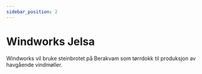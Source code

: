```yaml
---
sidebar_position: 2
---
```


# Windworks Jelsa

Windworks vil bruke steinbrotet på Berakvam som tørrdokk til produksjon
av havgående vindmøller.